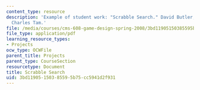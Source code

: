 ```yaml
---
content_type: resource
description: 'Example of student work: "Scrabble Search." David Butler, Justin Moe,
  Charles Tam.'
file: /media/courses/cms-608-game-design-spring-2008/3bd11905150385595b75cc5941d2f931_bmt4.pdf
file_type: application/pdf
learning_resource_types:
- Projects
ocw_type: OCWFile
parent_title: Projects
parent_type: CourseSection
resourcetype: Document
title: Scrabble Search
uid: 3bd11905-1503-8559-5b75-cc5941d2f931
---
```

